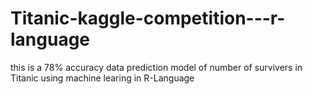 # Titanic-kaggle-competition---r-language
this is a 78% accuracy data prediction model of number of survivers in Titanic using machine learing in R-Language
